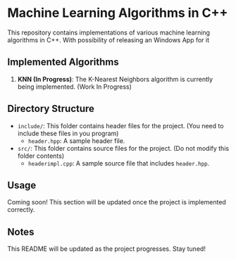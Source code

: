 # Machine Learning Algorithms in C++

This repository contains implementations of various machine learning algorithms in C++. With possibility of releasing an Windows App for it

## Implemented Algorithms

1. **KNN (In Progress)**: The K-Nearest Neighbors algorithm is currently being implemented. (Work In Progress)

## Directory Structure

-   `include/`: This folder contains header files for the project. (You need to include these files in you program)
    -   `header.hpp`: A sample header file.
-   `src/`: This folder contains source files for the project. (Do not modify this folder contents)
    -   `headerimpl.cpp`: A sample source file that includes `header.hpp`.

## Usage

Coming soon! This section will be updated once the project is implemented correctly.

## Notes

This README will be updated as the project progresses. Stay tuned!
